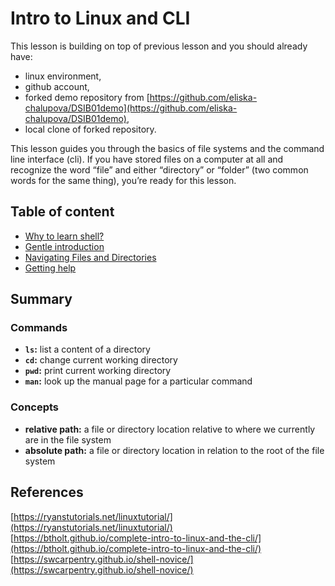 # Intro to Linux and CLI

This lesson is building on top of previous lesson and you should already have:
 - linux environment,
 - github account,
 - forked demo repository from [https://github.com/eliska-chalupova/DSIB01demo](https://github.com/eliska-chalupova/DSIB01demo),
 - local clone of forked repository.

This lesson guides you through the basics of file systems and the command line interface (cli). If you have stored files on a computer at all and recognize the word “file” and either “directory” or “folder” (two common words for the same thing), you’re ready for this lesson.

## Table of content

- [Why to learn shell?](https://katarinagresova.github.io/DSIB01_2021/cli/motivation.html)
- [Gentle introduction](https://katarinagresova.github.io/DSIB01_2021/cli/intro.html)
- [Navigating Files and Directories](https://katarinagresova.github.io/DSIB01_2021/cli/filesystem.html)
- [Getting help](https://katarinagresova.github.io/DSIB01_2021/cli/help.html)

## Summary

### Commands

 - **`ls`:** list a content of a directory
 - **`cd`:** change current working directory
 - **`pwd`:** print current working directory
 - **`man`:** look up the manual page for a particular command

### Concepts

 - **relative path:** a file or directory location relative to where we currently are in the file system
 - **absolute path:** a file or directory location in relation to the root of the file system

## References

[https://ryanstutorials.net/linuxtutorial/](https://ryanstutorials.net/linuxtutorial/)  
[https://btholt.github.io/complete-intro-to-linux-and-the-cli/](https://btholt.github.io/complete-intro-to-linux-and-the-cli/)  
[https://swcarpentry.github.io/shell-novice/](https://swcarpentry.github.io/shell-novice/)
